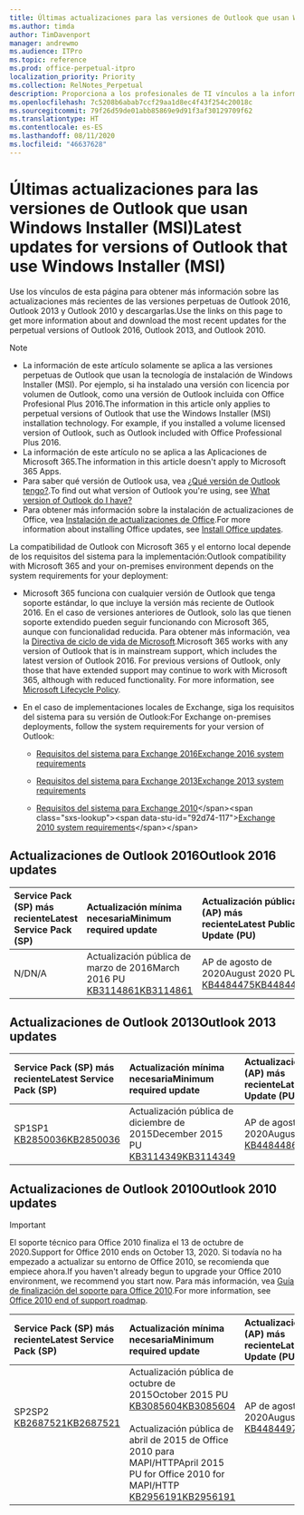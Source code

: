 ```yaml
---
title: Últimas actualizaciones para las versiones de Outlook que usan Windows Installer (MSI)
ms.author: timda
author: TimDavenport
manager: andrewmo
ms.audience: ITPro
ms.topic: reference
ms.prod: office-perpetual-itpro
localization_priority: Priority
ms.collection: RelNotes_Perpetual
description: Proporciona a los profesionales de TI vínculos a la información de las últimas actualizaciones de las versiones perpetuas de Outlook 2016, Outlook 2013 y Outlook 2010.
ms.openlocfilehash: 7c5208b6abab7ccf29aa1d8ec4f43f254c20018c
ms.sourcegitcommit: 79f26d59de01abb85869e9d91f3af30129709f62
ms.translationtype: HT
ms.contentlocale: es-ES
ms.lasthandoff: 08/11/2020
ms.locfileid: "46637628"
---
```

# <a name="latest-updates-for-versions-of-outlook-that-use-windows-installer-msi"></a><span data-ttu-id="92d74-103">Últimas actualizaciones para las versiones de Outlook que usan Windows Installer (MSI)</span><span class="sxs-lookup"><span data-stu-id="92d74-103">Latest updates for versions of Outlook that use Windows Installer (MSI)</span></span>

<span data-ttu-id="92d74-104">Use los vínculos de esta página para obtener más información sobre las actualizaciones más recientes de las versiones perpetuas de Outlook 2016, Outlook 2013 y Outlook 2010 y descargarlas.</span><span class="sxs-lookup"><span data-stu-id="92d74-104">Use the links on this page to get more information about and download the most recent updates for the perpetual versions of Outlook 2016, Outlook 2013, and Outlook 2010.</span></span>
  
> [!NOTE]
> - <span data-ttu-id="92d74-p101">La información de este artículo solamente se aplica a las versiones perpetuas de Outlook que usan la tecnología de instalación de Windows Installer (MSI). Por ejemplo, si ha instalado una versión con licencia por volumen de Outlook, como una versión de Outlook incluida con Office Profesional Plus 2016.</span><span class="sxs-lookup"><span data-stu-id="92d74-p101">The information in this article only applies to perpetual versions of Outlook that use the Windows Installer (MSI) installation technology. For example, if you installed a volume licensed version of Outlook, such as Outlook included with Office Professional Plus 2016.</span></span>
> - <span data-ttu-id="92d74-107">La información de este artículo no se aplica a las Aplicaciones de Microsoft 365.</span><span class="sxs-lookup"><span data-stu-id="92d74-107">The information in this article doesn't apply to Microsoft 365 Apps.</span></span>
> - <span data-ttu-id="92d74-108">Para saber qué versión de Outlook usa, vea [¿Qué versión de Outlook tengo?](https://support.office.com/article/b3a9568c-edb5-42b9-9825-d48d82b2257c).</span><span class="sxs-lookup"><span data-stu-id="92d74-108">To find out what version of Outlook you're using, see [What version of Outlook do I have?](https://support.office.com/article/b3a9568c-edb5-42b9-9825-d48d82b2257c)</span></span>
> - <span data-ttu-id="92d74-109">Para obtener más información sobre la instalación de actualizaciones de Office, vea [Instalación de actualizaciones de Office](https://support.office.com/article/2ab296f3-7f03-43a2-8e50-46de917611c5).</span><span class="sxs-lookup"><span data-stu-id="92d74-109">For more information about installing Office updates, see [Install Office updates](https://support.office.com/article/2ab296f3-7f03-43a2-8e50-46de917611c5).</span></span> 
  
<span data-ttu-id="92d74-110">La compatibilidad de Outlook con Microsoft 365 y el entorno local depende de los requisitos del sistema para la implementación:</span><span class="sxs-lookup"><span data-stu-id="92d74-110">Outlook compatibility with Microsoft 365 and your on-premises environment depends on the system requirements for your deployment:</span></span>
  
- <span data-ttu-id="92d74-p102">Microsoft 365 funciona con cualquier versión de Outlook que tenga soporte estándar, lo que incluye la versión más reciente de Outlook 2016. En el caso de versiones anteriores de Outlook, solo las que tienen soporte extendido pueden seguir funcionando con Microsoft 365, aunque con funcionalidad reducida. Para obtener más información, vea la [Directiva de ciclo de vida de Microsoft](https://support.microsoft.com/lifecycle).</span><span class="sxs-lookup"><span data-stu-id="92d74-p102">Microsoft 365 works with any version of Outlook that is in mainstream support, which includes the latest version of Outlook 2016. For previous versions of Outlook, only those that have extended support may continue to work with Microsoft 365, although with reduced functionality. For more information, see [Microsoft Lifecycle Policy](https://support.microsoft.com/lifecycle).</span></span>
    
- <span data-ttu-id="92d74-114">En el caso de implementaciones locales de Exchange, siga los requisitos del sistema para su versión de Outlook:</span><span class="sxs-lookup"><span data-stu-id="92d74-114">For Exchange on-premises deployments, follow the system requirements for your version of Outlook:</span></span>
    
  - [<span data-ttu-id="92d74-115">Requisitos del sistema para Exchange 2016</span><span class="sxs-lookup"><span data-stu-id="92d74-115">Exchange 2016 system requirements</span></span>](https://docs.microsoft.com/Exchange/plan-and-deploy/system-requirements)
    
  - [<span data-ttu-id="92d74-116">Requisitos del sistema para Exchange 2013</span><span class="sxs-lookup"><span data-stu-id="92d74-116">Exchange 2013 system requirements</span></span>](https://docs.microsoft.com/exchange/exchange-2013-system-requirements-exchange-2013-help)
    
  - <span data-ttu-id="92d74-117">[Requisitos del sistema para Exchange 2010](https://docs.microsoft.com/previous-versions/office/exchange-server-2010/aa996719(v=exchg.141))</span><span class="sxs-lookup"><span data-stu-id="92d74-117">[Exchange 2010 system requirements](https://docs.microsoft.com/previous-versions/office/exchange-server-2010/aa996719(v=exchg.141))</span></span>

   
## <a name="outlook-2016-updates"></a><span data-ttu-id="92d74-118">Actualizaciones de Outlook 2016</span><span class="sxs-lookup"><span data-stu-id="92d74-118">Outlook 2016 updates</span></span>

|<span data-ttu-id="92d74-119">**Service Pack (SP) más reciente**</span><span class="sxs-lookup"><span data-stu-id="92d74-119">**Latest Service Pack (SP)**</span></span>|<span data-ttu-id="92d74-120">**Actualización mínima necesaria**</span><span class="sxs-lookup"><span data-stu-id="92d74-120">**Minimum required update**</span></span>|<span data-ttu-id="92d74-121">**Actualización pública (AP) más reciente**</span><span class="sxs-lookup"><span data-stu-id="92d74-121">**Latest Public Update (PU)**</span></span>|
|:-----|:-----|:-----|
|<span data-ttu-id="92d74-122">N/D</span><span class="sxs-lookup"><span data-stu-id="92d74-122">N/A</span></span>  <br/> |<span data-ttu-id="92d74-123">Actualización pública de marzo de 2016</span><span class="sxs-lookup"><span data-stu-id="92d74-123">March 2016 PU</span></span> <br/>[<span data-ttu-id="92d74-124">KB3114861</span><span class="sxs-lookup"><span data-stu-id="92d74-124">KB3114861</span></span>](https://support.microsoft.com/help/3114861) <br/> |<span data-ttu-id="92d74-125">AP de agosto de 2020</span><span class="sxs-lookup"><span data-stu-id="92d74-125">August 2020 PU</span></span> <br/>[<span data-ttu-id="92d74-126">KB4484475</span><span class="sxs-lookup"><span data-stu-id="92d74-126">KB4484475</span></span>](https://support.microsoft.com/help/4484475) 

## <a name="outlook-2013-updates"></a><span data-ttu-id="92d74-127">Actualizaciones de Outlook 2013</span><span class="sxs-lookup"><span data-stu-id="92d74-127">Outlook 2013 updates</span></span>

|<span data-ttu-id="92d74-128">**Service Pack (SP) más reciente**</span><span class="sxs-lookup"><span data-stu-id="92d74-128">**Latest Service Pack (SP)**</span></span>|<span data-ttu-id="92d74-129">**Actualización mínima necesaria**</span><span class="sxs-lookup"><span data-stu-id="92d74-129">**Minimum required update**</span></span>|<span data-ttu-id="92d74-130">**Actualización pública (AP) más reciente**</span><span class="sxs-lookup"><span data-stu-id="92d74-130">**Latest Public Update (PU)**</span></span>|
|:-----|:-----|:-----|
|<span data-ttu-id="92d74-131">SP1</span><span class="sxs-lookup"><span data-stu-id="92d74-131">SP1</span></span>  <br/>[<span data-ttu-id="92d74-132">KB2850036</span><span class="sxs-lookup"><span data-stu-id="92d74-132">KB2850036</span></span>](https://go.microsoft.com/fwlink/p/?LinkId=512538) <br/> |<span data-ttu-id="92d74-133">Actualización pública de diciembre de 2015</span><span class="sxs-lookup"><span data-stu-id="92d74-133">December 2015 PU</span></span> <br/>[<span data-ttu-id="92d74-134">KB3114349</span><span class="sxs-lookup"><span data-stu-id="92d74-134">KB3114349</span></span>](https://support.microsoft.com/kb/3114349) <br/> |<span data-ttu-id="92d74-135">AP de agosto de 2020</span><span class="sxs-lookup"><span data-stu-id="92d74-135">August 2020 PU</span></span> <br/>[<span data-ttu-id="92d74-136">KB4484486</span><span class="sxs-lookup"><span data-stu-id="92d74-136">KB4484486</span></span>](https://support.microsoft.com/help/4484486)  |
   
## <a name="outlook-2010-updates"></a><span data-ttu-id="92d74-137">Actualizaciones de Outlook 2010</span><span class="sxs-lookup"><span data-stu-id="92d74-137">Outlook 2010 updates</span></span>
> [!IMPORTANT]
> <span data-ttu-id="92d74-138">El soporte técnico para Office 2010 finaliza el 13 de octubre de 2020.</span><span class="sxs-lookup"><span data-stu-id="92d74-138">Support for Office 2010 ends on October 13, 2020.</span></span> <span data-ttu-id="92d74-139">Si todavía no ha empezado a actualizar su entorno de Office 2010, se recomienda que empiece ahora.</span><span class="sxs-lookup"><span data-stu-id="92d74-139">If you haven't already begun to upgrade your Office 2010 environment, we recommend you start now.</span></span> <span data-ttu-id="92d74-140">Para más información, vea [Guía de finalización del soporte para Office 2010](https://docs.microsoft.com/DeployOffice/office-2010-end-support-roadmap).</span><span class="sxs-lookup"><span data-stu-id="92d74-140">For more information, see [Office 2010 end of support roadmap](https://docs.microsoft.com/DeployOffice/office-2010-end-support-roadmap).</span></span>

|<span data-ttu-id="92d74-141">**Service Pack (SP) más reciente**</span><span class="sxs-lookup"><span data-stu-id="92d74-141">**Latest Service Pack (SP)**</span></span>|<span data-ttu-id="92d74-142">**Actualización mínima necesaria**</span><span class="sxs-lookup"><span data-stu-id="92d74-142">**Minimum required update**</span></span>|<span data-ttu-id="92d74-143">**Actualización pública (AP) más reciente**</span><span class="sxs-lookup"><span data-stu-id="92d74-143">**Latest Public Update (PU)**</span></span>|
|:-----|:-----|:-----|
|<span data-ttu-id="92d74-144">SP2</span><span class="sxs-lookup"><span data-stu-id="92d74-144">SP2</span></span> <br/>[<span data-ttu-id="92d74-145">KB2687521</span><span class="sxs-lookup"><span data-stu-id="92d74-145">KB2687521</span></span>](https://go.microsoft.com/fwlink/p/?LinkId=512542) <br><br><br><br/> |<span data-ttu-id="92d74-146">Actualización pública de octubre de 2015</span><span class="sxs-lookup"><span data-stu-id="92d74-146">October 2015 PU</span></span> <br/> [<span data-ttu-id="92d74-147">KB3085604</span><span class="sxs-lookup"><span data-stu-id="92d74-147">KB3085604</span></span>](https://support.microsoft.com/kb/3085604) <br/><br/>  <span data-ttu-id="92d74-148">Actualización pública de abril de 2015 de Office 2010 para MAPI/HTTP</span><span class="sxs-lookup"><span data-stu-id="92d74-148">April 2015 PU for Office 2010 for MAPI/HTTP</span></span> <br/> [<span data-ttu-id="92d74-149">KB2956191</span><span class="sxs-lookup"><span data-stu-id="92d74-149">KB2956191</span></span>](https://support.microsoft.com/help/2956191/april-14-2015-update-for-office-2010-kb2956191) <br/> |<span data-ttu-id="92d74-150">AP de agosto de 2020</span><span class="sxs-lookup"><span data-stu-id="92d74-150">August 2020 PU</span></span> <br/>[<span data-ttu-id="92d74-151">KB4484497</span><span class="sxs-lookup"><span data-stu-id="92d74-151">KB4484497</span></span>](https://support.microsoft.com/help/4484497) <br><br><br><br/>|
   

